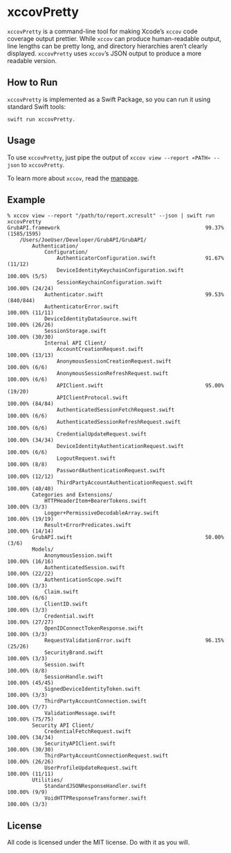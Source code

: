 # xccovPretty

`xccovPretty` is a command-line tool for making Xcode’s `xccov` code coverage output prettier. While
`xccov` can produce human-readable output, line lengths can be pretty long, and directory
hierarchies aren’t clearly displayed. `xccovPretty` uses `xccov`’s JSON output to produce a more
readable version.


## How to Run

`xccovPretty` is implemented as a Swift Package, so you can run it using standard Swift tools:

    swift run xccovPretty.

## Usage

To use `xccovPretty`, just pipe the output of `xccov view --report «PATH» --json` to `xccovPretty`.

To learn more about `xccov`, read the [manpage](x-man-page://xccov).

## Example

    % xccov view --report "/path/to/report.xcresult" --json | swift run xccovPretty
    GrubAPI.framework                                               99.37% (1585/1595)
        /Users/JoeUser/Developer/GrubAPI/GrubAPI/
            Authentication/
                Configuration/
                    AuthenticatorConfiguration.swift                91.67% (11/12)
                    DeviceIdentityKeychainConfiguration.swift       100.00% (5/5)
                    SessionKeychainConfiguration.swift              100.00% (24/24)
                Authenticator.swift                                 99.53% (840/844)
                AuthenticatorError.swift                            100.00% (11/11)
                DeviceIdentityDataSource.swift                      100.00% (26/26)
                SessionStorage.swift                                100.00% (30/30)
                Internal API Client/
                    AccountCreationRequest.swift                    100.00% (13/13)
                    AnonymousSessionCreationRequest.swift           100.00% (6/6)
                    AnonymousSessionRefreshRequest.swift            100.00% (6/6)
                    APIClient.swift                                 95.00% (19/20)
                    APIClientProtocol.swift                         100.00% (84/84)
                    AuthenticatedSessionFetchRequest.swift          100.00% (6/6)
                    AuthenticatedSessionRefreshRequest.swift        100.00% (6/6)
                    CredentialUpdateRequest.swift                   100.00% (34/34)
                    DeviceIdentityAuthenticationRequest.swift       100.00% (6/6)
                    LogoutRequest.swift                             100.00% (8/8)
                    PasswordAuthenticationRequest.swift             100.00% (12/12)
                    ThirdPartyAccountAuthenticationRequest.swift    100.00% (40/40)
            Categories and Extensions/
                HTTPHeaderItem+BearerTokens.swift                   100.00% (3/3)
                Logger+PermissiveDecodableArray.swift               100.00% (19/19)
                Result+ErrorPredicates.swift                        100.00% (14/14)
            GrubAPI.swift                                           50.00% (3/6)
            Models/
                AnonymousSession.swift                              100.00% (16/16)
                AuthenticatedSession.swift                          100.00% (22/22)
                AuthenticationScope.swift                           100.00% (3/3)
                Claim.swift                                         100.00% (6/6)
                ClientID.swift                                      100.00% (3/3)
                Credential.swift                                    100.00% (27/27)
                OpenIDConnectTokenResponse.swift                    100.00% (3/3)
                RequestValidationError.swift                        96.15% (25/26)
                SecurityBrand.swift                                 100.00% (3/3)
                Session.swift                                       100.00% (8/8)
                SessionHandle.swift                                 100.00% (45/45)
                SignedDeviceIdentityToken.swift                     100.00% (3/3)
                ThirdPartyAccountConnection.swift                   100.00% (7/7)
                ValidationMessage.swift                             100.00% (75/75)
            Security API Client/
                CredentialFetchRequest.swift                        100.00% (34/34)
                SecurityAPIClient.swift                             100.00% (30/30)
                ThirdPartyAccountConnectionRequest.swift            100.00% (26/26)
                UserProfileUpdateRequest.swift                      100.00% (11/11)
            Utilities/
                StandardJSONResponseHandler.swift                   100.00% (9/9)
                VoidHTTPResponseTransformer.swift                   100.00% (3/3)


## License

All code is licensed under the MIT license. Do with it as you will.
